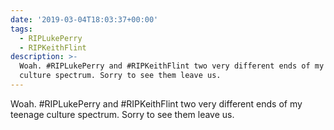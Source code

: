 ```yaml
---
date: '2019-03-04T18:03:37+00:00'
tags:
  - RIPLukePerry
  - RIPKeithFlint
description: >-
  Woah. #RIPLukePerry and #RIPKeithFlint two very different ends of my teenage
  culture spectrum. Sorry to see them leave us.
---
```

Woah. #RIPLukePerry and #RIPKeithFlint two very different ends of my teenage culture spectrum. Sorry to see them leave us.
